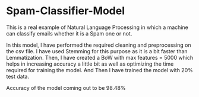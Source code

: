 # Spam-Classifier-Model

This is a real example of Natural Language Processing in which a machine can classify emails whether it is a Spam one or not.

In this model, I have performed the required cleaning and preprocessing on the csv file. I have used Stemming for this purpose as it is a bit faster than Lemmatization.
Then, I have created a BoW with max features = 5000 which helps in increasing accuracy a little bit as well as optimizing the time required for training the model.
And Then I have trained the model with 20% test data.

Accuracy of the model coming out to be 98.48%
